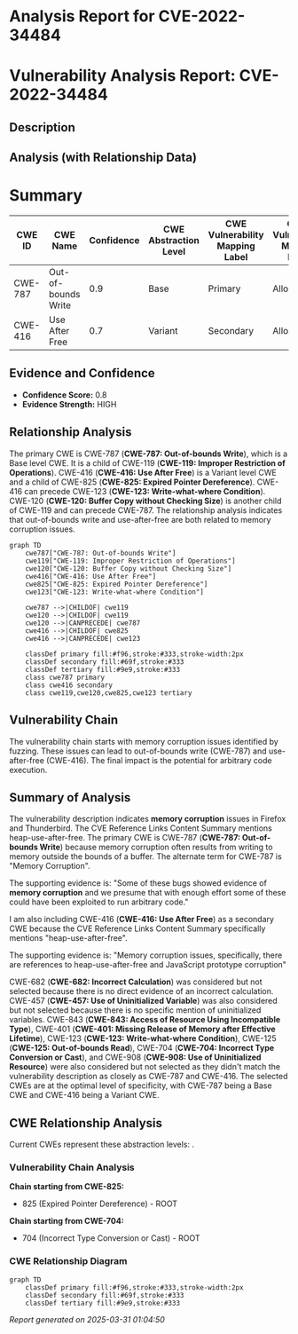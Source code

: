 # Analysis Report for CVE-2022-34484

# Vulnerability Analysis Report: CVE-2022-34484

## Description



## Analysis (with Relationship Data)

# Summary
| CWE ID | CWE Name | Confidence | CWE Abstraction Level | CWE Vulnerability Mapping Label | CWE-Vulnerability Mapping Notes |
|---|---|---|---|---|---|
| CWE-787 | Out-of-bounds Write | 0.9 | Base | Primary | Allowed |
| CWE-416 | Use After Free | 0.7 | Variant | Secondary | Allowed |

## Evidence and Confidence

*   **Confidence Score:** 0.8
*   **Evidence Strength:** HIGH

## Relationship Analysis
The primary CWE is CWE-787 (**CWE-787: Out-of-bounds Write**), which is a Base level CWE. It is a child of CWE-119 (**CWE-119: Improper Restriction of Operations**). CWE-416 (**CWE-416: Use After Free**) is a Variant level CWE and a child of CWE-825 (**CWE-825: Expired Pointer Dereference**). CWE-416 can precede CWE-123 (**CWE-123: Write-what-where Condition**). CWE-120 (**CWE-120: Buffer Copy without Checking Size**) is another child of CWE-119 and can precede CWE-787. The relationship analysis indicates that out-of-bounds write and use-after-free are both related to memory corruption issues.

```mermaid
graph TD
    cwe787["CWE-787: Out-of-bounds Write"]
    cwe119["CWE-119: Improper Restriction of Operations"]
    cwe120["CWE-120: Buffer Copy without Checking Size"]
    cwe416["CWE-416: Use After Free"]
    cwe825["CWE-825: Expired Pointer Dereference"]
    cwe123["CWE-123: Write-what-where Condition"]

    cwe787 -->|CHILDOF| cwe119
    cwe120 -->|CHILDOF| cwe119
    cwe120 -->|CANPRECEDE| cwe787
    cwe416 -->|CHILDOF| cwe825
    cwe416 -->|CANPRECEDE| cwe123

    classDef primary fill:#f96,stroke:#333,stroke-width:2px
    classDef secondary fill:#69f,stroke:#333
    classDef tertiary fill:#9e9,stroke:#333
    class cwe787 primary
    class cwe416 secondary
    class cwe119,cwe120,cwe825,cwe123 tertiary
```

## Vulnerability Chain
The vulnerability chain starts with memory corruption issues identified by fuzzing. These issues can lead to out-of-bounds write (CWE-787) and use-after-free (CWE-416). The final impact is the potential for arbitrary code execution.

## Summary of Analysis
The vulnerability description indicates **memory corruption** issues in Firefox and Thunderbird. The CVE Reference Links Content Summary mentions heap-use-after-free. The primary CWE is CWE-787 (**CWE-787: Out-of-bounds Write**) because memory corruption often results from writing to memory outside the bounds of a buffer. The alternate term for CWE-787 is "Memory Corruption".

The supporting evidence is: "Some of these bugs showed evidence of **memory corruption** and we presume that with enough effort some of these could have been exploited to run arbitrary code."

I am also including CWE-416 (**CWE-416: Use After Free**) as a secondary CWE because the CVE Reference Links Content Summary specifically mentions "heap-use-after-free".

The supporting evidence is: "Memory corruption issues, specifically, there are references to heap-use-after-free and JavaScript prototype corruption"

CWE-682 (**CWE-682: Incorrect Calculation**) was considered but not selected because there is no direct evidence of an incorrect calculation. CWE-457 (**CWE-457: Use of Uninitialized Variable**) was also considered but not selected because there is no specific mention of uninitialized variables. CWE-843 (**CWE-843: Access of Resource Using Incompatible Type**), CWE-401 (**CWE-401: Missing Release of Memory after Effective Lifetime**), CWE-123 (**CWE-123: Write-what-where Condition**), CWE-125 (**CWE-125: Out-of-bounds Read**), CWE-704 (**CWE-704: Incorrect Type Conversion or Cast**), and CWE-908 (**CWE-908: Use of Uninitialized Resource**) were also considered but not selected as they didn't match the vulnerability description as closely as CWE-787 and CWE-416. The selected CWEs are at the optimal level of specificity, with CWE-787 being a Base CWE and CWE-416 being a Variant CWE.


## CWE Relationship Analysis

Current CWEs represent these abstraction levels: .


### Vulnerability Chain Analysis

**Chain starting from CWE-825:**
- 825 (Expired Pointer Dereference) - ROOT


**Chain starting from CWE-704:**
- 704 (Incorrect Type Conversion or Cast) - ROOT



### CWE Relationship Diagram

```mermaid
graph TD
    classDef primary fill:#f96,stroke:#333,stroke-width:2px
    classDef secondary fill:#69f,stroke:#333
    classDef tertiary fill:#9e9,stroke:#333
```



*Report generated on 2025-03-31 01:04:50*
